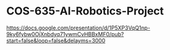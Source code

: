 # COS-635-AI-Robotics-Project
https://docs.google.com/presentation/d/1P5XP3VqQ1np-9ky6fybw0OjXnbdyq71ywmCvHBBxMF0/pub?start=false&loop=false&delayms=3000
